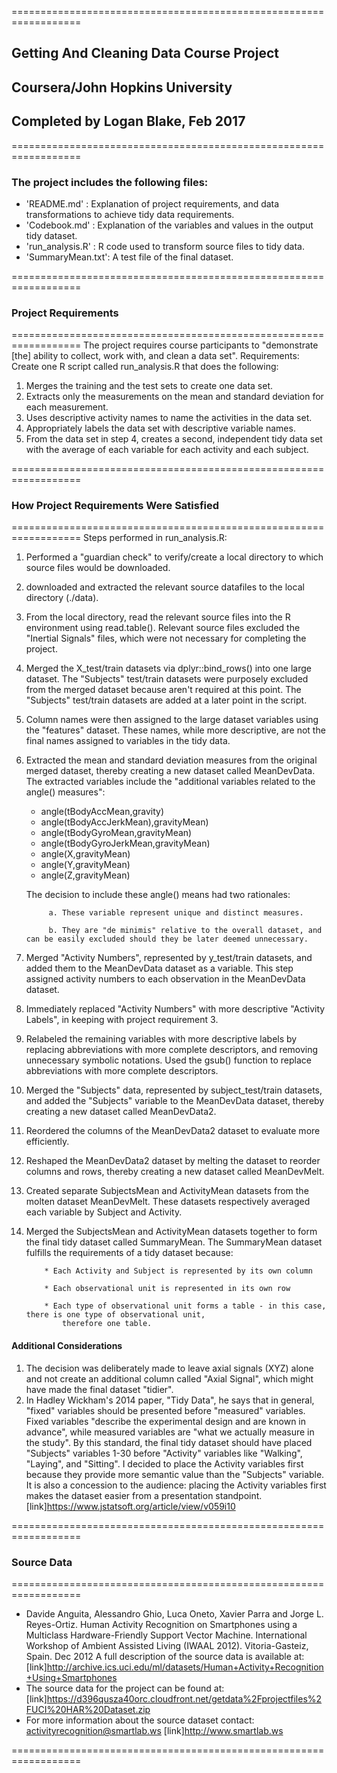 
==================================================================
## Getting And Cleaning Data Course Project
## Coursera/John Hopkins University
## Completed by Logan Blake, Feb 2017
==================================================================
### The project includes the following files:
* 'README.md'      : Explanation of project requirements, and data transformations to achieve tidy data requirements.
* 'Codebook.md'    : Explanation of the variables and values in the output tidy dataset.
* 'run_analysis.R' : R code used to transform source files to tidy data.
* 'SummaryMean.txt': A test file of the final dataset.

==================================================================
### Project Requirements
==================================================================
The project requires course participants to "demonstrate [the] ability to collect, work with, and clean a data set".
Requirements: Create one R script called run_analysis.R that does the following:

1. Merges the training and the test sets to create one data set.
2. Extracts only the measurements on the mean and standard deviation for each measurement.
3. Uses descriptive activity names to name the activities in the data set.
4. Appropriately labels the data set with descriptive variable names.
5. From the data set in step 4, creates a second, independent tidy data set with the average of each variable for each
	 activity and each subject.

==================================================================
### How Project Requirements Were Satisfied
==================================================================
Steps performed in run_analysis.R:

1. Performed a "guardian check" to verify/create a local directory to which source files would be downloaded.

2. downloaded and extracted the relevant source datafiles to the local directory (./data).

3. From the local directory, read the relevant source files into the R environment using read.table().
	 Relevant source files excluded the "Inertial Signals" files, which were not necessary for completing the project.
	 
4. Merged the X_test/train datasets via dplyr::bind_rows() into one large dataset. The "Subjects" test/train datasets were 
	 purposely excluded from the merged dataset because aren't required at this point. The "Subjects" test/train datasets are
	 added at a later point in the script.
	 
5. Column names were then assigned to the large dataset variables using the "features" dataset. These names, while more descriptive,
	 are not the final names assigned to variables in the tidy data.
	 
6. Extracted the mean and standard deviation measures from the original merged dataset, thereby creating a new dataset called 
	 MeanDevData. The extracted variables include the "additional variables related to the angle() measures":
	 * angle(tBodyAccMean,gravity)
	 * angle(tBodyAccJerkMean),gravityMean)
	 * angle(tBodyGyroMean,gravityMean)
	 * angle(tBodyGyroJerkMean,gravityMean)
	 * angle(X,gravityMean)
	 * angle(Y,gravityMean)
	 * angle(Z,gravityMean)
	 
	 The decision to include these angle() means had two rationales:
	 
	 		a. These variable represent unique and distinct measures.
			
	 		b. They are "de minimis" relative to the overall dataset, and can be easily excluded should they be later deemed unnecessary.
			
7. Merged "Activity Numbers", represented by y_test/train datasets, and added them to the MeanDevData dataset as a variable. 
	 This step assigned activity numbers to each observation in the MeanDevData dataset.
	 
8. Immediately replaced "Activity Numbers" with more descriptive "Activity Labels", in keeping with project requirement 3.

9. Relabeled the remaining variables with more descriptive labels by replacing abbreviations with more complete descriptors, and 
	 removing unnecessary symbolic notations. Used the gsub() function to replace abbreviations with more complete descriptors.
	 
10. Merged the "Subjects" data, represented by subject_test/train datasets, and added the "Subjects" variable to the MeanDevData 
	 dataset, thereby creating a new dataset called MeanDevData2.
	 
11. Reordered the columns of the MeanDevData2 dataset to evaluate more efficiently.

12. Reshaped the MeanDevData2 dataset by melting the dataset to reorder columns and rows, thereby creating a new dataset called 
		MeanDevMelt.
		
13. Created separate SubjectsMean and ActivityMean datasets from the molten dataset MeanDevMelt. These datasets respectively averaged
		each variable by Subject and Activity.
		
14. Merged the SubjectsMean and ActivityMean datasets together to form the final tidy dataset called SummaryMean. The SummaryMean
		dataset fulfills the requirements of a tidy dataset because:
		
			* Each Activity and Subject is represented by its own column
			
			* Each observational unit is represented in its own row
			
			* Each type of observational unit forms a table - in this case, there is one type of observational unit,
				therefore one table.

#### Additional Considerations
1. The decision was deliberately made to leave axial signals (XYZ) alone and not create an additional column called "Axial Signal", which might have made the final dataset "tidier".
2. In Hadley Wickham's 2014 paper, "Tidy Data", he says that in general, "fixed" variables should be presented before "measured" variables. Fixed
   variables "describe the experimental design and are known in advance", while measured variables are "what we actually measure in the study". By this
   standard, the final tidy dataset should have placed "Subjects" variables 1-30 before "Activity" variables like "Walking", "Laying", and "Sitting". I decided to place the Activity
	 variables first because they provide more semantic value than the "Subjects" variable. It is also a concession to the audience: placing the Activity variables first makes the dataset
	 easier from a presentation standpoint.
	 [link]https://www.jstatsoft.org/article/view/v059i10

==================================================================
### Source Data
==================================================================
* Davide Anguita, Alessandro Ghio, Luca Oneto, Xavier Parra and Jorge L. Reyes-Ortiz. Human Activity Recognition on Smartphones using a Multiclass Hardware-Friendly Support Vector Machine. International Workshop of Ambient Assisted Living (IWAAL 2012). Vitoria-Gasteiz, Spain. Dec 2012
A full description of the source data is available at: 
[link]http://archive.ics.uci.edu/ml/datasets/Human+Activity+Recognition+Using+Smartphones
* The source data for the project can be found at:
[link]https://d396qusza40orc.cloudfront.net/getdata%2Fprojectfiles%2FUCI%20HAR%20Dataset.zip
* For more information about the source dataset contact: activityrecognition@smartlab.ws
[link]http://www.smartlab.ws

==================================================================

